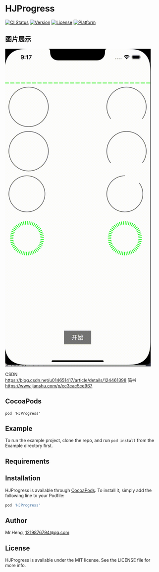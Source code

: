 # HJProgress

[![CI Status](https://img.shields.io/travis/Mr.Heng/HJProgress.svg?style=flat)](https://travis-ci.org/Mr.Heng/HJProgress)
[![Version](https://img.shields.io/cocoapods/v/HJProgress.svg?style=flat)](https://cocoapods.org/pods/HJProgress)
[![License](https://img.shields.io/cocoapods/l/HJProgress.svg?style=flat)](https://cocoapods.org/pods/HJProgress)
[![Platform](https://img.shields.io/cocoapods/p/HJProgress.svg?style=flat)](https://cocoapods.org/pods/HJProgress)

## 图片展示
![image](HJProgress.gif)

CSDN  
https://blog.csdn.net/u014651417/article/details/124461398
简书
https://www.jianshu.com/p/cc3cac5ce967

## CocoaPods
```
pod 'HJProgress'
```




## Example

To run the example project, clone the repo, and run `pod install` from the Example directory first.

## Requirements

## Installation

HJProgress is available through [CocoaPods](https://cocoapods.org). To install
it, simply add the following line to your Podfile:

```ruby
pod 'HJProgress'
```

## Author

Mr.Heng, 1219876794@qq.com

## License

HJProgress is available under the MIT license. See the LICENSE file for more info.
